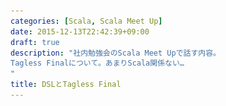 ```yaml
---
categories: [Scala, Scala Meet Up]
date: 2015-12-13T22:42:39+09:00
draft: true
description: "社内勉強会のScala Meet Upで話す内容。
Tagless Finalについて。あまりScala関係ない…
"
title: DSLとTagless Final
---
```


<section data-markdown
    data-separator="\n\n"
    data-vertical="\n\n"
    data-notes="^Note:">
<script type="text/template">
# DSLtとTagless Final
----------------------
サイバーエージェント アドテクスタジオ
Scala Meet Up 2015-12-13

<!-- .slide: class="center" -->

# About Me
---------
![κeenのアイコン](/images/icon.png) <!-- .element: style="position:absolute;right:0;z-index:-1" -->

 + κeen
 + [@blackenedgold](https://twitter.com/blackenedgold)
 + Github: [KeenS](https://github.com/KeenS)
 + AMoAdの新卒エンジニア
 + Lisp, ML, Rust, Shell Scriptあたりを書きます


# DSLを作る
-----------

以下のようなASTで表されるDSLを考える

``` scala
なんか実用的な例
```


# DSLを作る
-----------

普通はASTをラップして以下のようにする

``` scala

```


# DSLを便利に
-------------

例えば、このDSLを文字列にする関数を追加する

``` scala

```


# DSLの拡張
-----------

このDSLに新たに    を追加する

``` scala

```


# Expression Prolem
-------------------

この時に問題が出る

* DSLそのものに手を加える必要がある
  + DSLを使う全てのコードに変更が必要
  + そもそも、ライブラリだったら変更出来るの？
* 実際には使ってなくても全ての関数で新しい機能に対応しないといけない


# それ、Tagless Finalで解決出来るよ
----------------------------------

* 元のコードをいじらず
* 必要な所だけを修正して
* しかも元々の実装よりも速い

ASTの作り方があります。


# 型クラスの復習
---------------

型クラスは

* 型の振る舞うインターフェースを定めて
* インスタンスの型ごとに「後付けで」実装を与えると
* 多相的に扱えるアドホックポリモーフィズム

でした


# 型クラスの復習
---------------

``` rust

```


# Rustに翻訳
-------------

Scalaで説明するとややこしいので一旦先の例をRustに翻訳します

``` rust
DSLのAST
```


# Rustに翻訳
-------------

``` rust
DSLのラッパ
```


# Rustに翻訳
-------------

``` rust
DSLのstringify
```

# Tagless Final
----------------


initialなアプローチとfinalなアプローチ、taglessness
ScalaでのTagless Final(Scala)

</script>
</section>

